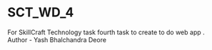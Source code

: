 # SCT_WD_4
For SkillCraft Technology task fourth task to create to do web app .
<br>
Author - Yash Bhalchandra Deore
